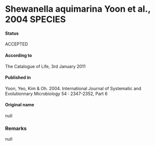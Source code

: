 Shewanella aquimarina Yoon et al., 2004 SPECIES
=======

#### Status
ACCEPTED

#### According to
The Catalogue of Life, 3rd January 2011

#### Published in
Yoon, Yeo, Kim & Oh. 2004. International Journal of Systematic and Evolutionnary Microbiology 54 : 2347-2352, Part 6

#### Original name
null

### Remarks
null